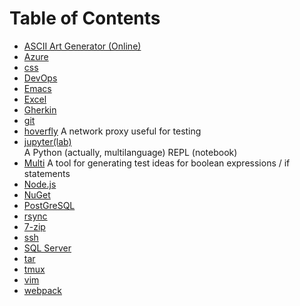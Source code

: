 # Table of Contents

- [ASCII Art Generator (Online)](http://patorjk.com/software/taag/#p=display&f=Graffiti&t=Type%20Something%20)
- [Azure](./azure)
- [css](./css)
- [DevOps](./devops/)
- [Emacs](./emacs/)
- [Excel](./excel)
- [Gherkin](./gherkin)
- [git](./git)
- [hoverfly](./hoverfly) A network proxy useful for testing
- [jupyter(lab)](./jupyter)<br>  A Python (actually, multilanguage) REPL (notebook)
- [Multi](http://www.exampler.com/testing-com/tools/multi/README.html)
    A tool for generating test ideas for boolean expressions / if statements
- [Node.js](./nodejs)
- [NuGet](./nuget)
- [PostGreSQL](./psql)
- [rsync](./rsync)
- [7-zip](./7-zip)
- [ssh](./ssh)
- [SQL Server](./sql-server)
- [tar](./tar)
- [tmux](./tmux)
- [vim](./vim)
- [webpack](./webpack)